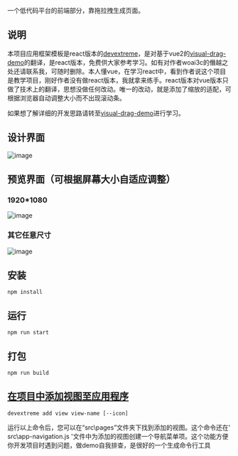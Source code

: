 一个低代码平台的前端部分，靠拖拉拽生成页面。


## 说明
本项目应用框架模板是react版本的[devextreme](https://js.devexpress.com/React/)，是对基于vue2的[visual-drag-demo](https://github.com/woai3c/visual-drag-demo)的翻译，是react版本，免费供大家参考学习。如有对作者woai3c的僭越之处还请联系我，可随时删除。本人懂vue，在学习react中，看到作者说这个项目是教学项目，刚好作者没有做react版本，我就拿来练手。react版本对vue版本只做了技术上的翻译，思想没做任何改动。唯一的改动，就是添加了缩放的适配，可根据浏览器自动调整大小而不出现滚动条。

如果想了解详细的开发思路请转至[visual-drag-demo](https://github.com/woai3c/visual-drag-demo)进行学习。

## 设计界面
![image](https://github.com/wycJason/visual-drag-demo-react-/assets/24973464/02baa194-174a-4b7a-aac9-37ce4c227510)

## 预览界面（可根据屏幕大小自适应调整）
### 1920*1080
![image](https://github.com/wycJason/visual-drag-demo-react-/assets/24973464/d6521de2-8b7d-4879-81d7-5d036ffe680b)

### 其它任意尺寸
![image](https://github.com/wycJason/visual-drag-demo-react-/assets/24973464/9349090c-bd2b-4ed1-8616-d53dad9c1947)


## 安装

`npm install`

## 运行

`npm run start`


## 打包
`npm run build`


## [在项目中添加视图至应用程序](https://js.devexpress.com/React/Documentation/Guide/React_Components/Application_Template/#Add_a_New_View)

`devextreme add view view-name [--icon]`

运行以上命令后，您可以在“src\pages”文件夹下找到添加的视图。这个命令还在' src\app-navigation.js '文件中为添加的视图创建一个导航菜单项。这个功能方便你开发项目时遇到问题，做demo自我排查，是很好的一个生成命令行工具
